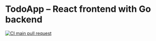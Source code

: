 # TodoApp – React frontend with Go backend

[![CI main pull request](https://github.com/teruyoshi/TodoApp/actions/workflows/ci_main_pull_request.yml/badge.svg)](https://github.com/teruyoshi/TodoApp/actions/workflows/ci_main_pull_request.yml)
